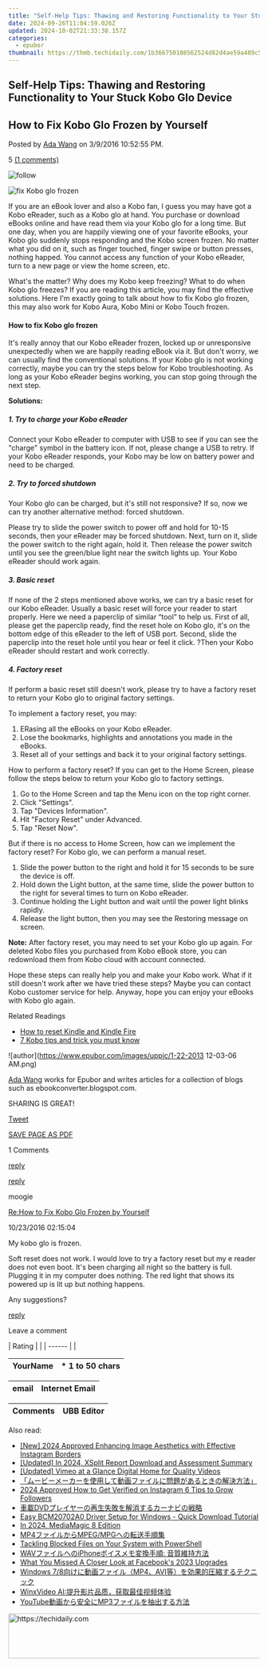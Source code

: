 ```yaml
---
title: "Self-Help Tips: Thawing and Restoring Functionality to Your Stuck Kobo Glo Device"
date: 2024-09-26T11:04:59.026Z
updated: 2024-10-02T21:33:38.157Z
categories:
  - epubor
thumbnail: https://thmb.techidaily.com/1b366750108562524d82d4ae59a489c50fa84a81f8bcbe092ec793162bb9610d.jpg
---
```


## Self-Help Tips: Thawing and Restoring Functionality to Your Stuck Kobo Glo Device

## How to Fix Kobo Glo Frozen by Yourself

Posted by [Ada Wang](https://plus.google.com/+AdaWang/posts) on 3/9/2016 10:52:55 PM.

5 [(1 comments)](http://www.epubor.com/#comment-area) 

![follow](http://www.epubor.com/images/follow.png)

![fix Kobo glo frozen](http://www.epubor.com/images/uppic/kobo-ereaders.jpg)

If you are an eBook lover and also a Kobo fan, I guess you may have got a Kobo eReader, such as a Kobo glo at hand. You purchase or download eBooks online and have read them via your Kobo glo for a long time. But one day, when you are happily viewing one of your favorite eBooks, your Kobo glo suddenly stops responding and the Kobo screen frozen. No matter what you did on it, such as finger touched, finger swipe or button presses, nothing happed. You cannot access any function of your Kobo eReader, turn to a new page or view the home screen, etc.

What's the matter? Why does my Kobo keep freezing? What to do when Kobo glo freezes? If you are reading this article, you may find the effective solutions. Here I'm exactly going to talk about how to fix Kobo glo frozen, this may also work for Kobo Aura, Kobo Mini or Kobo Touch frozen.

#### How to fix Kobo glo frozen

It's really annoy that our Kobo eReader frozen, locked up or unresponsive unexpectedly when we are happily reading eBook via it. But don't worry, we can usually find the conventional solutions. If your Kobo glo is not working correctly, maybe you can try the steps below for Kobo troubleshooting. As long as your Kobo eReader begins working, you can stop going through the next step.

**Solutions:**

##### 1\. Try to charge your Kobo eReader

Connect your Kobo eReader to computer with USB to see if you can see the "charge" symbol in the battery icon. If not, please change a USB to retry. If your Kobo eReader responds, your Kobo may be low on battery power and need to be charged.

##### 2\. Try to forced shutdown

Your Kobo glo can be charged, but it's still not responsive? If so, now we can try another alternative method: forced shutdown. 

Please try to slide the power switch to power off and hold for 10-15 seconds, then your eReader may be forced shutdown. Next, turn on it, slide the power switch to the right again, hold it. Then release the power switch until you see the green/blue light near the switch lights up. Your Kobo eReader should work again.

##### 3\. Basic reset

If none of the 2 steps mentioned above works, we can try a basic reset for our Kobo eReader. Usually a basic reset will force your reader to start properly. Here we need a paperclip of similar “tool” to help us. First of all, please get the paperclip ready, find the reset hole on Kobo glo, it's on the bottom edge of this eReader to the left of USB port. Second, slide the paperclip into the reset hole until you hear or feel it click. ?Then your Kobo eReader should restart and work correctly.

##### **4\. Factory reset**

If perform a basic reset still doesn't work, please try to have a factory reset to return your Kobo glo to original factory settings. 

To implement a factory reset, you may:

1. ERasing all the eBooks on your Kobo eReader.
2. Lose the bookmarks, highlights and annotations you made in the eBooks.
3. Reset all of your settings and back it to your original factory settings.

How to perform a factory reset? If you can get to the Home Screen, please follow the steps below to return your Kobo glo to factory settings.

1. Go to the Home Screen and tap the Menu icon on the top right corner.
2. Click "Settings".
3. Tap "Devices Information".
4. Hit "Factory Reset" under Advanced.
5. Tap "Reset Now".

But if there is no access to Home Screen, how can we implement the factory reset? For Kobo glo, we can perform a manual reset.

1. Slide the power button to the right and hold it for 15 seconds to be sure the device is off.
2. Hold down the Light button, at the same time, slide the power button to the right for several times to turn on Kobo eReader.
3. Continue holding the Light button and wait until the power light blinks rapidly.
4. Release the light button, then you may see the Restoring message on screen.

**Note:** After factory reset, you may need to set your Kobo glo up again. For deleted Kobo files you purchased from Kobo eBook store, you can redownload them from Kobo cloud with account connected.

Hope these steps can really help you and make your Kobo work. What if it still doesn't work after we have tried these steps? Maybe you can contact Kobo customer service for help. Anyway, hope you can enjoy your eBooks with Kobo glo again.

Related Readings

* [How to reset Kindle and Kindle Fire](https://tools.techidaily.com/epubor/products/)
* [7 Kobo tips and trick you must know](https://tools.techidaily.com/epubor/products/)

![author](https://www.epubor.com/images/uppic/1-22-2013 12-03-06 AM.png)

[Ada Wang](https://plus.google.com/+AdaWang/posts) works for Epubor and writes articles for a collection of blogs such as ebookconverter.blogspot.com.

SHARING IS GREAT!

[Tweet](https://twitter.com/share) 

[SAVE PAGE AS PDF](https://tools.techidaily.com/epubor/products/) 

1 Comments

[reply](https://tools.techidaily.com/epubor/products/) 

[reply](https://tools.techidaily.com/epubor/products/) 

moogie

[Re:How to Fix Kobo Glo Frozen by Yourself](https://tools.techidaily.com/epubor/products/)

10/23/2016 02:15:04

My kobo glo is frozen. 

 Soft reset does not work. I would love to try a factory reset but my e reader does not even boot. It's been charging all night so the battery is full. Plugging it in my computer does nothing. The red light that shows its powered up is lit up but nothing happens.

 Any suggestions?

[reply](https://tools.techidaily.com/epubor/products/) 

Leave a comment

| Rating |  |
| ------ |  |

| YourName | \*  1 to 50 chars |
| -------- | ----------------- |

| email | Internet Email |
| ----- | -------------- |

| Comments | UBB Editor |
| -------- | ---------- |

<ins class="adsbygoogle"
     style="display:block"
     data-ad-format="autorelaxed"
     data-ad-client="ca-pub-7571918770474297"
     data-ad-slot="1223367746"></ins>

<ins class="adsbygoogle"
     style="display:block"
     data-ad-client="ca-pub-7571918770474297"
     data-ad-slot="8358498916"
     data-ad-format="auto"
     data-full-width-responsive="true"></ins>

<span class="atpl-alsoreadstyle">Also read:</span>
<div><ul>
<li><a href="https://instagram-video-recordings.techidaily.com/new-2024-approved-enhancing-image-aesthetics-with-effective-instagram-borders/"><u>[New] 2024 Approved Enhancing Image Aesthetics with Effective Instagram Borders</u></a></li>
<li><a href="https://fox-helps.techidaily.com/updated-in-2024-xsplit-report-download-and-assessment-summary/"><u>[Updated] In 2024, XSplit Report Download and Assessment Summary</u></a></li>
<li><a href="https://vimeo-videos.techidaily.com/updated-vimeo-at-a-glance-digital-home-for-quality-videos/"><u>[Updated] Vimeo at a Glance Digital Home for Quality Videos</u></a></li>
<li><a href="https://solve-luxury.techidaily.com/44cm44og44o844ot44o844oh44o844kr44o844ks5l255so44gx44gm5yuv55s744ov44kh44kk44or44gr5zwp6agm44gm44gc44kl44go44gn44gu6kej5rg65pa55rov44cn/"><u>「ムービーメーカーを使用して動画ファイルに問題があるときの解決方法」</u></a></li>
<li><a href="https://instagram-clips.techidaily.com/2024-approved-how-to-get-verified-on-instagram-6-tips-to-grow-followers/"><u>2024 Approved How to Get Verified on Instagram 6 Tips to Grow Followers</u></a></li>
<li><a href="https://solve-luxury.techidaily.com/1726029814097-dvd/"><u>車載DVDプレイヤーの再生失敗を解消するカーナビの戦略</u></a></li>
<li><a href="https://win-amazing.techidaily.com/easy-bcm20702a0-driver-setup-for-windows-quick-download-tutorial/"><u>Easy BCM20702A0 Driver Setup for Windows - Quick Download Tutorial</u></a></li>
<li><a href="https://extra-skills.techidaily.com/in-2024-mediamagic-8-edition/"><u>In 2024, MediaMagic 8 Edition</u></a></li>
<li><a href="https://solve-luxury.techidaily.com/1726029791969-mp4mpegmpg/"><u>MP4ファイルからMPEG/MPGへの転送手順集</u></a></li>
<li><a href="https://windows11.techidaily.com/tackling-blocked-files-on-your-system-with-powershell/"><u>Tackling Blocked Files on Your System with PowerShell</u></a></li>
<li><a href="https://solve-luxury.techidaily.com/1726029459740-waviphone/"><u>WAVファイルへのiPhoneボイスメモ変換手順: 音質維持方法</u></a></li>
<li><a href="https://facebook-video-recording.techidaily.com/what-you-missed-a-closer-look-at-facebooks-2023-upgrades/"><u>What You Missed A Closer Look at Facebook's 2023 Upgrades</u></a></li>
<li><a href="https://solve-luxury.techidaily.com/windows-78mp4avi/"><u>Windows 7/8向けに動画ファイル（MP4、AVI等）を効果的圧縮するテクニック</u></a></li>
<li><a href="https://vp-tips.techidaily.com/1725290152332-winxvideo-ai/"><u>WinxVideo AI:提升影片品质，获取最佳视频体验</u></a></li>
<li><a href="https://solve-luxury.techidaily.com/1726029572657-youtubemp3/"><u>YouTube動画から安全にMP3ファイルを抽出する方法</u></a></li>
</ul></div>

<!-- affiliate ads begin -->
<a href="https://aligracehair.sjv.io/c/5597632/2115937/19272" target="_top" id="2115937">
  <img src="//a.impactradius-go.com/display-ad/19272-2115937" border="0" alt="https://techidaily.com" width="728" height="90"/>
</a>
<img height="0" width="0" src="https://aligracehair.sjv.io/i/5597632/2115937/19272" style="position:absolute;visibility:hidden;" border="0" />
<!-- affiliate ads end -->

